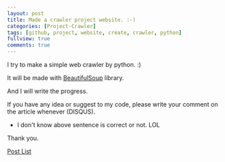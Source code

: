 ```yaml
---
layout: post
title: Made a crawler project website. :-)
categories: [Project-Crawler]
tags: [github, project, website, create, crawler, python]
fullview: true
comments: true
---
```


I try to make a simple web crawler by python. :)

It will be made with [BeautifulSoup](https://www.crummy.com/software/BeautifulSoup) library.


And I will write the progress.

If you have any idea or suggest to my code, please write your comment on the article whenever (DISQUS).
- I don't know above sentence is correct or not. LOL


Thank you.


<a class="btn btn-default" href="//zective.github.io/categories.html#Project-Crawler-ref">Post List</a>
